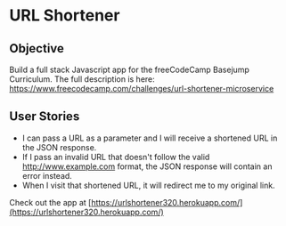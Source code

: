 # URL Shortener

Objective 
------

Build a full stack Javascript app for the freeCodeCamp Basejump Curriculum. 
The full description is here: https://www.freecodecamp.com/challenges/url-shortener-microservice

User Stories
------

* I can pass a URL as a parameter and I will receive a shortened URL in the JSON response.
* If I pass an invalid URL that doesn't follow the valid http://www.example.com format, the JSON response will contain an error instead.
* When I visit that shortened URL, it will redirect me to my original link.

Check out the app at [https://urlshortener320.herokuapp.com/](https://urlshortener320.herokuapp.com/)
